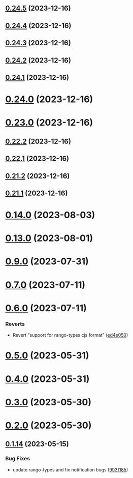 ## [0.24.5](https://github.com/yeager-eren/rango-client/compare/provider-phantom@0.24.4...provider-phantom@0.24.5) (2023-12-16)



## [0.24.4](https://github.com/yeager-eren/rango-client/compare/provider-phantom@0.24.3...provider-phantom@0.24.4) (2023-12-16)



## [0.24.3](https://github.com/yeager-eren/rango-client/compare/provider-phantom@0.24.2...provider-phantom@0.24.3) (2023-12-16)



## [0.24.2](https://github.com/yeager-eren/rango-client/compare/provider-phantom@0.24.1...provider-phantom@0.24.2) (2023-12-16)



## [0.24.1](https://github.com/yeager-eren/rango-client/compare/provider-phantom@0.24.0...provider-phantom@0.24.1) (2023-12-16)



# [0.24.0](https://github.com/yeager-eren/rango-client/compare/provider-phantom@0.23.0...provider-phantom@0.24.0) (2023-12-16)



# [0.23.0](https://github.com/yeager-eren/rango-client/compare/provider-phantom@0.22.2...provider-phantom@0.23.0) (2023-12-16)



## [0.22.2](https://github.com/yeager-eren/rango-client/compare/provider-phantom@0.22.1...provider-phantom@0.22.2) (2023-12-16)



## [0.22.1](https://github.com/yeager-eren/rango-client/compare/provider-phantom@0.21.2...provider-phantom@0.22.1) (2023-12-16)



## [0.21.2](https://github.com/yeager-eren/rango-client/compare/provider-phantom@0.21.1-next.68...provider-phantom@0.21.2) (2023-12-16)



## [0.21.1](https://github.com/yeager-eren/rango-client/compare/provider-phantom@0.22.0...provider-phantom@0.21.1) (2023-12-16)



# [0.14.0](https://github.com/rango-exchange/rango-client/compare/provider-phantom@0.13.0...provider-phantom@0.14.0) (2023-08-03)



# [0.13.0](https://github.com/rango-exchange/rango-client/compare/provider-phantom@0.12.0...provider-phantom@0.13.0) (2023-08-01)



# [0.9.0](https://github.com/rango-exchange/rango-client/compare/provider-phantom@0.8.0...provider-phantom@0.9.0) (2023-07-31)



# [0.7.0](https://github.com/rango-exchange/rango-client/compare/provider-phantom@0.6.0...provider-phantom@0.7.0) (2023-07-11)



# [0.6.0](https://github.com/rango-exchange/rango-client/compare/provider-phantom@0.5.0...provider-phantom@0.6.0) (2023-07-11)


### Reverts

* Revert "support for rango-types cjs format" ([ed4e050](https://github.com/rango-exchange/rango-client/commit/ed4e050bfc0dcde7aeffa6b0d73b02080a5721eb))



# [0.5.0](https://github.com/rango-exchange/rango-client/compare/provider-phantom@0.4.0...provider-phantom@0.5.0) (2023-05-31)



# [0.4.0](https://github.com/rango-exchange/rango-client/compare/provider-phantom@0.3.0...provider-phantom@0.4.0) (2023-05-31)



# [0.3.0](https://github.com/rango-exchange/rango-client/compare/provider-phantom@0.2.0...provider-phantom@0.3.0) (2023-05-30)



# [0.2.0](https://github.com/rango-exchange/rango-client/compare/provider-phantom@0.1.15...provider-phantom@0.2.0) (2023-05-30)



## [0.1.14](https://github.com/rango-exchange/rango-client/compare/provider-phantom@0.1.13...provider-phantom@0.1.14) (2023-05-15)


### Bug Fixes

* update rango-types and fix notification bugs ([993f185](https://github.com/rango-exchange/rango-client/commit/993f185e0b8c5e5e15a2c65ba2d85d1f9c8daa90))



